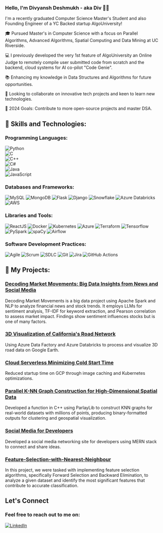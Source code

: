 ### Hello, I'm Divyansh Deshmukh - aka Div 👨‍💻

I'm a recently graduated Computer Science Master's Student and also Founding Engineer of a YC Backed startup AlgoUniversity!

🎓 Pursued Master's in Computer Science with a focus on Parallel Algorithms, Advanced Algorithms, Spatial Computing and Data Mining at UC Riverside.

💻 I previously developed the very 1st feature of AlgoUniversity an Online Judge to remotely compile user submitted code from scratch and the backend, cloud systems for AI co-pilot "Code Genie". 

📚 Enhancing my knowledge in Data Structures and Algorithms for future opportunities.

🤝 Looking to collaborate on innovative tech projects and keen to learn new technologies.

🎯 2024 Goals: Contribute to more open-source projects and master DSA.

## 🚀 Skills and Technologies:

### Programming Languages:
![Python](https://img.shields.io/badge/-Python-3776AB?style=flat&logo=Python&logoColor=white)  
![C](https://img.shields.io/badge/-C-A8B9CC?style=flat&logo=C&logoColor=white)  
![C++](https://img.shields.io/badge/-C++-00599C?style=flat&logo=C%2B%2B&logoColor=white)  
![C#](https://img.shields.io/badge/-C%23-239120?style=flat&logo=C-Sharp&logoColor=white)  
![Java](https://img.shields.io/badge/-Java-007396?style=flat&logo=Java&logoColor=white)  
![JavaScript](https://img.shields.io/badge/-JavaScript-F7DF1E?style=flat&logo=javascript&logoColor=black)


### Databases and Frameworks:
![MySQL](https://img.shields.io/badge/-MySQL-4479A1?style=flat&logo=mysql&logoColor=white)
![MongoDB](https://img.shields.io/badge/-MongoDB-47A248?style=flat&logo=mongodb&logoColor=white)
![Flask](https://img.shields.io/badge/-Flask-000000?style=flat&logo=Flask&logoColor=white)
![Django](https://img.shields.io/badge/-Django-092E20?style=flat&logo=Django&logoColor=white)
![Snowflake](https://img.shields.io/badge/-Snowflake-29B5E8?style=flat&logo=Snowflake&logoColor=white)
![Azure Databricks](https://img.shields.io/badge/-Azure%20Databricks-FF3621?style=flat&logo=Azure-Databricks&logoColor=white)
![AWS](https://img.shields.io/badge/-AWS-232F3E?style=flat&logo=amazon-aws&logoColor=white)

### Libraries and Tools:
![ReactJS](https://img.shields.io/badge/-ReactJS-61DAFB?style=flat&logo=react&logoColor=black)
![Docker](https://img.shields.io/badge/-Docker-2496ED?style=flat&logo=Docker&logoColor=white)
![Kubernetes](https://img.shields.io/badge/-Kubernetes-326CE5?style=flat&logo=Kubernetes&logoColor=white)
![Azure](https://img.shields.io/badge/-Azure-0089D6?style=flat&logo=microsoft-azure&logoColor=white)
![Terraform](https://img.shields.io/badge/-Terraform-623CE4?style=flat&logo=Terraform&logoColor=white)
![Tensorflow](https://img.shields.io/badge/-Tensorflow-FF6F00?style=flat&logo=Tensorflow&logoColor=white)
![PySpark](https://img.shields.io/badge/-PySpark-E25A1C?style=flat&logo=Apache-Spark&logoColor=white)
![spaCy](https://img.shields.io/badge/-spaCy-09A3D5?style=flat&logo=spaCy&logoColor=white)
![Airflow](https://img.shields.io/badge/-Airflow-017CEE?style=flat&logo=Apache-Airflow&logoColor=white)

### Software Development Practices:
![Agile](https://img.shields.io/badge/-Agile-007396?style=flat)
![Scrum](https://img.shields.io/badge/-Scrum-008680?style=flat)
![SDLC](https://img.shields.io/badge/-SDLC-FCC624?style=flat)
![Git](https://img.shields.io/badge/-Git-F05032?style=flat&logo=git&logoColor=white)
![Jira](https://img.shields.io/badge/-Jira-0052CC?style=flat&logo=jira&logoColor=white)
![GitHub Actions](https://img.shields.io/badge/-GitHub%20Actions-2088FF?style=flat&logo=github-actions&logoColor=white)

## 🚀 My Projects:

### [Decoding Market Movements: Big Data Insights from News and Social Media](https://github.com/divyanshdeshmukh/Decoding-Market-Movements-Big-Data-Insights-from-News-and-Social-Media)
Decoding Market Movements is a big data project using Apache Spark and NLP to analyze financial news and stock trends. It employs LLMs for sentiment analysis, TF-IDF for keyword extraction, and Pearson correlation to assess market impact. Findings show sentiment influences stocks but is one of many factors. 

### [3D Visualization of California's Road Network](https://github.com/divyanshdeshmukh/3D-Visualization-of-California-s-Road-Network)
Using Azure Data Factory and Azure Databricks to process and visualize 3D road data on Google Earth.

### [Cloud Serverless Minimizing Cold Start Time](https://github.com/divyanshdeshmukh/Cloud-Serverless-Fast-Start-Minimizing-Cold-Start-Time)
Reduced startup time on GCP through image caching and Kubernetes optimizations.

### [Parallel K-NN Graph Construction for High-Dimensional Spatial Data](https://github.com/divyanshdeshmukh/KDtree)
Developed a function in C++ using ParlayLib to construct KNN graphs for real-world datasets with millions of
points, producing binary-formatted outputs for clustering and geospatial visualization.

### [Social Media for Developers](https://github.com/divyanshdeshmukh/devconnector)
Developed a social media networking site for developers using MERN stack to connect and share ideas.

### [Feature-Selection-with-Nearest-Neighbour](https://github.com/divyanshdeshmukh/Feature-Selection-with-Nearest-Neighbour)
In this project, we were tasked with implementing feature selection algorithms, specifically Forward Selection and Backward Elimination, to analyze a given dataset and identify the most significant features that contribute to accurate classification.

## Let's Connect
### Feel free to reach out to me on:
[![LinkedIn](https://img.shields.io/badge/LinkedIn-blue?style=flat&logo=linkedin&logoColor=white)](https://www.linkedin.com/in/divyanshdeshmukh/)
